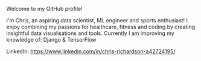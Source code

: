 Welcome to my GitHub profile!

I'm Chris, an aspiring data scientist, ML engineer and sports enthusiast!
I enjoy combining my passions for healthcare, fitness and coding by creating insightful data visualisations and tools.
Currently I am improving my knowledge of: Django & TensorFlow

LinkedIn: https://www.linkedin.com/in/chris-richardson-a42724195/
<!---
chrisjackr/chrisjackr is a ✨ special ✨ repository because its `README.md` (this file) appears on your GitHub profile.
You can click the Preview link to take a look at your changes.
--->
